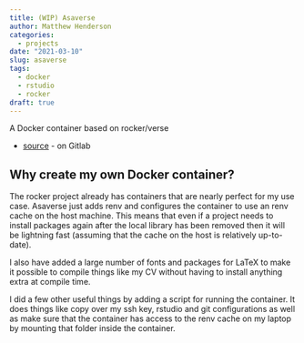 ```yaml
---
title: (WIP) Asaverse
author: Matthew Henderson
categories:
  - projects
date: "2021-03-10"
slug: asaverse
tags:
  - docker
  - rstudio
  - rocker
draft: true
---
```


A Docker container based on rocker/verse

* [source](https://gitlab.com/mjhds/asaverse) - on Gitlab

## Why create my own Docker container?

The rocker project already has containers that are nearly
perfect for my use case. Asaverse just adds renv and configures
the container to use an renv cache on the host machine. This
means that even if a project needs to install packages again
after the local library has been removed then it will be
lightning fast (assuming that the cache on the host is relatively
up-to-date).

I also have added a large number of fonts and packages for LaTeX
to make it possible to compile things like my CV without
having to install anything extra at compile time.

I did a few other useful things by adding a script for running the
container. It does things like copy over my ssh key, rstudio and git
configurations as well as make sure that the container has access
to the renv cache on my laptop by mounting that folder inside the
container.
